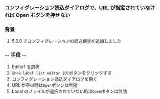 ### コンフィグレーション読込ダイアログで、URL が指定されていなければ Open ボタンを押せない

### 背景

1.  5.0.0 でコンフィグレーションの読込機能を追加しました

### -- 手段 --

1.  Editor1 を選択
2.  `Show label list editor [Q]`ボタンをクリックする
3.  コンフィグレーション読込ダイアログを開く
4.  URL が空の時は`Open`ボタンは無効
5.  Local のファイルが選択されていない時は`Open`ボタンは無効
